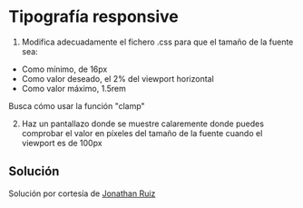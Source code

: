 # Tipografía responsive

1. Modifica adecuadamente el fichero .css para que el tamaño de la fuente sea:

- Como mínimo, de 16px
- Como valor deseado, el 2% del viewport horizontal
- Como valor máximo, 1.5rem

Busca cómo usar la función "clamp"

2. Haz un pantallazo donde se muestre calaremente donde puedes comprobar el valor en píxeles del tamaño de la fuente cuando el viewport es de 100px

## Solución

Solución por cortesía de [Jonathan Ruiz](https://github.com/Cynox336/don-quijote-plantillas)
